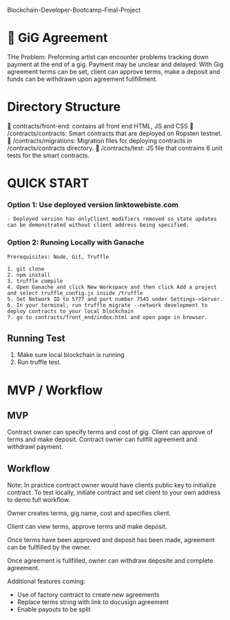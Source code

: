 Blockchain-Developer-Bootcamp-Final-Project

# 🎸 GiG Agreement
THe Problem: Preforming artist can encounter problems tracking down payment at the end of a gig. Payment may be unclear and delayed. With Gig agreement terms can be set, client can approve terms, make a deposit and funds can be withdrawn upon agreement fullfillment. 

# Directory Structure

🥁 contracts/front-end: contains all front end HTML, JS and CSS
🎷 /contracts/contracts: Smart contracts that are deployed on Ropsten testnet.
🎹 /contracts/migrations: Migration files for deploying contracts in /contracts/contracts directory.
🎤 /contracts/test: JS file that contrains 6 unit tests for the smart contracts.

# QUICK START

### Option 1: Use deployed version linktowebiste.com
    - Deployed version has onlyClient modifiers removed so state updates can be demonstrated without client address being specified.
### Option 2: Running Locally with Ganache
    Prerequisites: Node, Git, Truffle

    1. git clone
    2. npm install
    3. truffle compile
    4. Open Ganache and click New Workspace and then click Add a project and select truffle_config.js inside /truffle 
    5. Set Network ID to 5777 and port number 7545 under Settings->Server.
    6. In your terminal, run truffle migrate --network development to deploy contracts to your local blockchain
    7. go to contracts/front_end/index.html and open page in browser.
   
## Running Test
1. Make sure local blockchain is running
2. Run truffle test.



# MVP / Workflow

## MVP
Contract owner can specify terms and cost of gig.
Client can approve of terms and make deposit.
Contract owner can fullfill agreement and withdrawl payment.

## Workflow
Note: In practice contract owner would have clients public key to initialize contract. To test locally, initiate contract and set client to your own address to demo full workflow.

Owner creates terms, gig name, cost and specifies client.

Client can view terms, approve terms and make deposit.

Once terms have been approved and deposit has been made, agreement can be fullfilled by the owner. 

Once agreement is fullfilled, owner can withdraw deposite and complete agreement.

Additional features coming: 
- Use of factory contract to create new agreements
- Replace terms string with link to docusign agreement
- Enable payouts to be split
